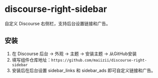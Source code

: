 # discourse-right-sidebar

自定义 Discourse 右侧栏，支持后台设置链接和广告。

## 安装
1. 在 Discourse 后台 → 外观 → 主题 → 安装主题 → 从GitHub安装
2. 填写组件仓库地址：`https://github.com/maiizii/discourse-right-sidebar`
3. 安装后在后台设置 sidebar_links 和 sidebar_ads 即可自定义链接和广告。
